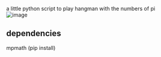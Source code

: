 a little python script to play hangman with the numbers of pi   
![image](https://github.com/user-attachments/assets/c1f2c35d-7566-43c8-b74b-b769cfb75f82)



## dependencies
mpmath (pip install)
